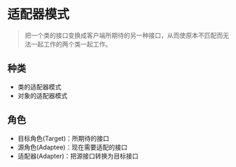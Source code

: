 # 适配器模式
> 把一个类的接口变换成客户端所期待的另一种接口，从而使原本不匹配而无法一起工作的两个类一起工作。

## 种类
* 类的适配器模式
* 对象的适配器模式

## 角色

* 目标角色(Target)：所期待的接口
* 源角色(Adaptee)：现在需要适配的接口
* 适配器(Adapter)：把源接口转换为目标接口
